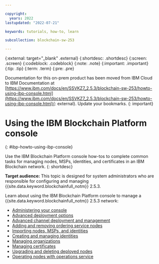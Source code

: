 ```yaml
---

copyright:
  years: 2022
lastupdated: "2022-07-21"

keywords: tutorials, how-to, learn

subcollection: blockchain-sw-253

---
```


{:external: target="_blank" .external}
{:shortdesc: .shortdesc}
{:screen: .screen}
{:codeblock: .codeblock}
{:note: .note}
{:important: .important}
{:tip: .tip}
{:term: .term}
{:pre: .pre}




Documentation for this on-prem product has been moved from IBM Cloud to IBM Documentation at [https://www.ibm.com/docs/en/SSVKZ7_2.5.3/blockchain-sw-253/howto-using-ibp-console.html](https://www.ibm.com/docs/en/SSVKZ7_2.5.3/blockchain-sw-253/howto-using-ibp-console.html){: external}. Update your bookmarks.
{: important}

# Using the IBM Blockchain Platform console
{: #ibp-howto-using-ibp-console}

Use the IBM Blockchain Platform console how-tos to complete common tasks for managing nodes, MSPs, identities, and certificates 
in an IBM Blockchain network. 
{: shortdesc}

**Target audience:** This topic is designed for system administrators who are responsible for configuring and managing
{{site.data.keyword.blockchainfull_notm}} 2.5.3.

Learn about using the IBM Blockchain Platform console to manage a {{site.data.keyword.blockchainfull_notm}} 2.5.3 network:

* [Administering your console](howto/console-ocp-manage.md)
* [Advanced deployment options](ibp-console-advanced-deployment.md)
* [Advanced channel deployment and management](ibp-console-advanced-channel.md)
* [Adding and removing ordering service nodes](ibp-console-add-remove-raft.md)
* [Importing nodes, MSPs, and identities](ibp-console-import-nodes.md)
* [Creating and managing identities](ibp-console-identities.md)
* [Managing organizations](ibp-console-organizations.md)
* [Managing certificates](ibp-console-certificates.md)
* [Upgrading and deleting deployed nodes](ibp-console-govern-components.md)
* [Operating nodes with operations service](/blockchain/blockchain-operations_service)

